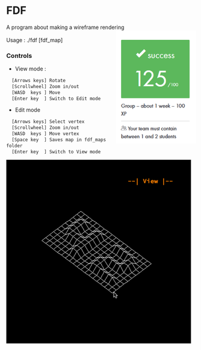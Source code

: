 # FDF

A program about making a wireframe rendering
<br> <img align="right" height="300" src="https://github.com/42Curriculum/ft_fdf/blob/master/resources/fdf.PNG"/><br>
Usage : ./fdf [fdf_map]

### Controls

- View mode : 

```
  [Arrows keys] Rotate
  [Scrollwheel] Zoom in/out
  [WASD  keys ] Move
  [Enter key  ] Switch to Edit mode
```

- Edit mode

```
  [Arrows keys] Select vertex
  [Scrollwheel] Zoom in/out
  [WASD  keys ] Move vertex
  [Space key  ] Saves map in fdf_maps folder
  [Enter key  ] Switch to View mode
```

![](resources/42gif.gif)
